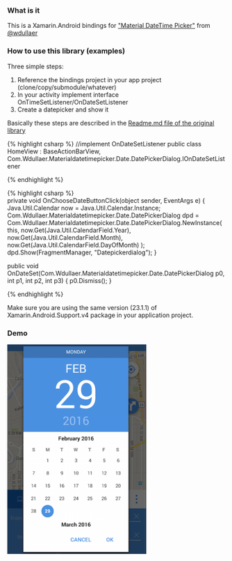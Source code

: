 ### What is it

This is a Xamarin.Android bindings for ["Material DateTime Picker"](https://github.com/wdullaer/MaterialDateTimePicker) from [@wdullaer](https://github.com/wdullaer)

### How to use this library (examples)

Three simple steps:

1. Reference the bindings project in your app project (clone/copy/submodule/whatever)
2. In your activity implement interface OnTimeSetListener/OnDateSetListener 
3. Create a datepicker and show it

Basically these steps are described in the [Readme.md file of the original library](https://github.com/wdullaer/MaterialDateTimePicker/blob/master/README.md)

{% highlight csharp %}
//implement OnDateSetListener
public class HomeView : BaseActionBarView<HomeViewModel>,  
Com.Wdullaer.Materialdatetimepicker.Date.DatePickerDialog.IOnDateSetListener

{% endhighlight %}

{% highlight csharp %}        
private void OnChooseDateButtonClick(object sender, EventArgs e)
{
    Java.Util.Calendar now = Java.Util.Calendar.Instance;
    Com.Wdullaer.Materialdatetimepicker.Date.DatePickerDialog dpd = 
        Com.Wdullaer.Materialdatetimepicker.Date.DatePickerDialog.NewInstance(
        this,
        now.Get(Java.Util.CalendarField.Year),
        now.Get(Java.Util.CalendarField.Month),
        now.Get(Java.Util.CalendarField.DayOfMonth)
    );
    dpd.Show(FragmentManager, "Datepickerdialog");
}

public void OnDateSet(Com.Wdullaer.Materialdatetimepicker.Date.DatePickerDialog p0, int p1, int p2, int p3)
{
    p0.Dismiss();
}
		
{% endhighlight %}

Make sure you are using the same version (23.1.1) of Xamarin.Android.Support.v4 package in your application project.

### Demo

<img src="Screenshots/material-date-time-picker-xamarin-android.png?raw=true" 
title="Material Date Time Picker in Xamarin.Android app" alt="Material Date Time Picker in Xamarin.Android app" width="320">

